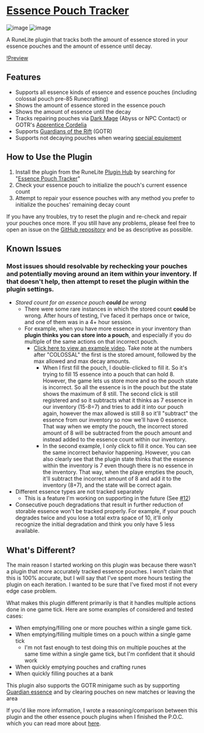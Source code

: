 # [Essence Pouch Tracker](https://runelite.net/plugin-hub/show/essence-pouch-tracking)

![image](https://img.shields.io/endpoint?url=https://api.runelite.net/pluginhub/shields/installs/plugin/essence-pouch-tracking)
![image](https://img.shields.io/endpoint?url=https://api.runelite.net/pluginhub/shields/rank/plugin/essence-pouch-tracking)

A RuneLite plugin that tracks both the amount of essence stored in your essence pouches and the amount of essence until decay.

[!Preview](https://github.com/user-attachments/assets/4e704127-92ea-4daf-976c-ae24dc29d8da)

## Features
- Supports all essence kinds of essence and essence pouches (including colossal pouch pre-85 Runecrafting)
- Shows the amount of essence stored in the essence pouch
- Shows the amount of essence until the decay
- Tracks repairing pouches via [Dark Mage](https://oldschool.runescape.wiki/w/Dark_Mage_(Abyss)) (Abyss or NPC Contact) or GOTR's [Apprentice Cordelia](https://oldschool.runescape.wiki/w/Apprentice_Cordelia#Raiments_of_the_Eye)
- Supports [Guardians of the Rift](https://oldschool.runescape.wiki/w/Guardians_of_the_Rift) (GOTR)
- Supports not decaying pouches when wearing [special equipment](https://oldschool.runescape.wiki/w/Essence_pouch#:~:text=Pouches%20degrade%20on,90%20Firemaking.)

## How to Use the Plugin
1. Install the plugin from the RuneLite [Plugin Hub](https://runelite.net/plugin-hub/) by searching for "[Essence Pouch Tracker](https://runelite.net/plugin-hub/show/essence-pouch-tracking)"
2. Check your essence pouch to initialize the pouch's current essence count
3. Attempt to repair your essence pouches with any method you prefer to initialize the pouches' remaining decay count

If you have any troubles, try to reset the plugin and re-check and repair your pouches once more. If you still have any problems, please feel free to open an issue on the [GitHub repository](https://github.com/Infinitay/essence-pouch-tracker/issues?q=sort%3Aupdated-desc+is%3Aissue+is%3Aopen) and be as descriptive as possible.
## Known Issues
### Most issues should resolvable by rechecking your pouches and potentially moving around an item within your inventory. If that doesn't help, then attempt to reset the plugin within the plugin settings.

 - _Stored count for an essence pouch **could** be wrong_
   - There were some rare instances in which the stored count **could** be wrong. After hours of testing, I've faced it perhaps once or twice, and one of them was in a 4+ hour session.
   - For example, when you have more essence in your inventory than **plugin thinks you can store into a pouch**, and especially if you do multiple of the same actions on that incorrect pouch.
     - [Click here to view an example video](https://github.com/user-attachments/assets/24be6edf-f9f7-48ca-8680-bd6f1e50fb52). Take note at the numbers after "COLOSSAL" the first is the stored amount, followed by the max allowed and max decay amounts.
       - When I first fill the pouch, I double-clicked to fill it. So it's trying to fill 15 essence into a pouch that can hold 8. However, the game lets us store more and so the pouch state is incorrect. So all the essence is in the pouch but the state shows the maximum of 8 still. The second click is still registered and so it subtracts what it thinks as 7 essence in our inventory (15-8=7) and tries to add it into our pouch again, however the max allowed is still 8 so it'll "subtract" the essence from our inventory so now we'll have 0 essence. That way when we empty the pouch, the incorrect stored amount of 8 will be subtracted from the pouch amount and instead added to the essence count within our inventory.
       - In the second example, I only click to fill it once. You can see the same incorrect behavior happening. However, you can also clearly see that the plugin state thinks that the essence within the inventory is 7 even though there is no essence in the inventory. That way, when the playe empties the pouch, it'll subtract the incorrect amount of 8 and add it to the inventory (8+7), and the state will be correct again.
 - Different essence types are not tracked separately
   - This is a feature I'm working on supporting in the future (See [#12](https://github.com/Infinitay/essence-pouch-tracker/issues/12))
 - Consecutive pouch degradations that result in further reduction of storable essence won't be tracked properly. For example, if your pouch degrades twice and you lose a total extra space of 10, it'll only recognize the initial degradation and think you only have 5 less available.

## What's Different?

The main reason I started working on this plugin was because there wasn't a plugin that more accurately tracked essence pouches. I won't claim that this is 100% accurate, but I will say that I've spent more hours testing the plugin on each iteration. I wanted to be sure that I've fixed most if not every edge case problem.

What makes this plugin different primarily is that it handles multiple actions done in one game tick. Here are some examples of considered and tested cases:

- When emptying/filling one or more pouches within a single game tick.
- When emptying/filling multiple times on a pouch within a single game tick
  - I'm not fast enough to test doing this on multiple pouches at the same time within a single game tick, but I'm confident that it should work
- When quickly emptying pouches and crafting runes
- When quickly filling pouches at a bank

This plugin also supports the GOTR minigame such as by supporting [Guardian essence](https://oldschool.runescape.wiki/w/Guardian_essence) and by clearing pouches on new matches or leaving the area

If you'd like more information, I wrote a reasoning/comparison between this plugin and the other essence pouch plugins when I finished the P.O.C. which you can read more about [here](https://gist.github.com/Infinitay/9ff647e746985d8d2e4ec8e3b183c33e).
